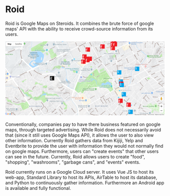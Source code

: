 # Roid

Roid is Google Maps on Steroids. It combines the brute force of google maps' API with the ability to receive crowd-source information from its users.

![Roid map image](/demo/demo1.PNG)

Conventionally, companies pay to have there business featured on google maps, through targeted advertising. While Roid does not necessarily avoid that (since it still uses Google Maps API), it allows the user to also view other information. Currently Roid gathers data from Kijiji, Yelp and Eventbrite to provide the user with information they would not normally find on google maps. Furthermore, users can "create events" that other users can see in the future. Currently, Roid allows users to create "food", "shopping", "washrooms", "garbage cans", and "events" events.

Roid currently runs on a Google Cloud server. It uses Vue JS to host its web-app, Standard Library to host its APIs, AirTable to host its database, and Python to continuously gather information. Furthermore an Android app is available and fully functional. 
